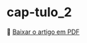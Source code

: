 # cap-tulo_2
📄 [Baixar o artigo em PDF](https://github.com/hsccosta/capítulo_2/raw/main/carvalho_costa_2024.pdf)
